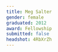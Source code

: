 ```yaml
---
title: Meg Salter
gender: female
graduated: 2012
award: Fellowship
submitted: false
headshot: 4RbXrZh
---
```


